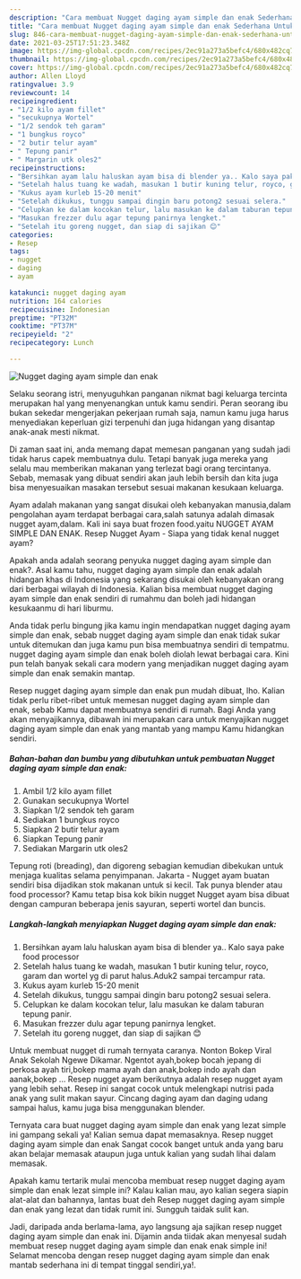 ```yaml
---
description: "Cara membuat Nugget daging ayam simple dan enak Sederhana Untuk Jualan"
title: "Cara membuat Nugget daging ayam simple dan enak Sederhana Untuk Jualan"
slug: 846-cara-membuat-nugget-daging-ayam-simple-dan-enak-sederhana-untuk-jualan
date: 2021-03-25T17:51:23.348Z
image: https://img-global.cpcdn.com/recipes/2ec91a273a5befc4/680x482cq70/nugget-daging-ayam-simple-dan-enak-foto-resep-utama.jpg
thumbnail: https://img-global.cpcdn.com/recipes/2ec91a273a5befc4/680x482cq70/nugget-daging-ayam-simple-dan-enak-foto-resep-utama.jpg
cover: https://img-global.cpcdn.com/recipes/2ec91a273a5befc4/680x482cq70/nugget-daging-ayam-simple-dan-enak-foto-resep-utama.jpg
author: Allen Lloyd
ratingvalue: 3.9
reviewcount: 14
recipeingredient:
- "1/2 kilo ayam fillet"
- "secukupnya Wortel"
- "1/2 sendok teh garam"
- "1 bungkus royco"
- "2 butir telur ayam"
- " Tepung panir"
- " Margarin utk oles2"
recipeinstructions:
- "Bersihkan ayam lalu haluskan ayam bisa di blender ya.. Kalo saya pake food processor"
- "Setelah halus tuang ke wadah, masukan 1 butir kuning telur, royco, garam dan wortel yg di parut halus.Aduk2 sampai tercampur rata."
- "Kukus ayam kurleb 15-20 menit"
- "Setelah dikukus, tunggu sampai dingin baru potong2 sesuai selera."
- "Celupkan ke dalam kocokan telur, lalu masukan ke dalam taburan tepung panir."
- "Masukan frezzer dulu agar tepung panirnya lengket."
- "Setelah itu goreng nugget, dan siap di sajikan 😊"
categories:
- Resep
tags:
- nugget
- daging
- ayam

katakunci: nugget daging ayam 
nutrition: 164 calories
recipecuisine: Indonesian
preptime: "PT32M"
cooktime: "PT37M"
recipeyield: "2"
recipecategory: Lunch

---
```



![Nugget daging ayam simple dan enak](https://img-global.cpcdn.com/recipes/2ec91a273a5befc4/680x482cq70/nugget-daging-ayam-simple-dan-enak-foto-resep-utama.jpg)

Selaku seorang istri, menyuguhkan panganan nikmat bagi keluarga tercinta merupakan hal yang menyenangkan untuk kamu sendiri. Peran seorang ibu bukan sekedar mengerjakan pekerjaan rumah saja, namun kamu juga harus menyediakan keperluan gizi terpenuhi dan juga hidangan yang disantap anak-anak mesti nikmat.

Di zaman  saat ini, anda memang dapat memesan panganan yang sudah jadi tidak harus capek membuatnya dulu. Tetapi banyak juga mereka yang selalu mau memberikan makanan yang terlezat bagi orang tercintanya. Sebab, memasak yang dibuat sendiri akan jauh lebih bersih dan kita juga bisa menyesuaikan masakan tersebut sesuai makanan kesukaan keluarga. 

Ayam adalah makanan yang sangat disukai oleh kebanyakan manusia,dalam pengolahan ayam terdapat berbagai cara,salah satunya adalah dimasak nugget ayam,dalam. Kali ini saya buat frozen food.yaitu NUGGET AYAM SIMPLE DAN ENAK. Resep Nugget Ayam - Siapa yang tidak kenal nugget ayam?

Apakah anda adalah seorang penyuka nugget daging ayam simple dan enak?. Asal kamu tahu, nugget daging ayam simple dan enak adalah hidangan khas di Indonesia yang sekarang disukai oleh kebanyakan orang dari berbagai wilayah di Indonesia. Kalian bisa membuat nugget daging ayam simple dan enak sendiri di rumahmu dan boleh jadi hidangan kesukaanmu di hari liburmu.

Anda tidak perlu bingung jika kamu ingin mendapatkan nugget daging ayam simple dan enak, sebab nugget daging ayam simple dan enak tidak sukar untuk ditemukan dan juga kamu pun bisa membuatnya sendiri di tempatmu. nugget daging ayam simple dan enak boleh diolah lewat berbagai cara. Kini pun telah banyak sekali cara modern yang menjadikan nugget daging ayam simple dan enak semakin mantap.

Resep nugget daging ayam simple dan enak pun mudah dibuat, lho. Kalian tidak perlu ribet-ribet untuk memesan nugget daging ayam simple dan enak, sebab Kamu dapat membuatnya sendiri di rumah. Bagi Anda yang akan menyajikannya, dibawah ini merupakan cara untuk menyajikan nugget daging ayam simple dan enak yang mantab yang mampu Kamu hidangkan sendiri.

<!--inarticleads1-->

##### Bahan-bahan dan bumbu yang dibutuhkan untuk pembuatan Nugget daging ayam simple dan enak:

1. Ambil 1/2 kilo ayam fillet
1. Gunakan secukupnya Wortel
1. Siapkan 1/2 sendok teh garam
1. Sediakan 1 bungkus royco
1. Siapkan 2 butir telur ayam
1. Siapkan  Tepung panir
1. Sediakan  Margarin utk oles2


Tepung roti (breading), dan digoreng sebagian kemudian dibekukan untuk menjaga kualitas selama penyimpanan. Jakarta - Nugget ayam buatan sendiri bisa dijadikan stok makanan untuk si kecil. Tak punya blender atau food processor? Kamu tetap bisa kok bikin nugget Nugget ayam bisa dibuat dengan campuran beberapa jenis sayuran, seperti wortel dan buncis. 

<!--inarticleads2-->

##### Langkah-langkah menyiapkan Nugget daging ayam simple dan enak:

1. Bersihkan ayam lalu haluskan ayam bisa di blender ya.. Kalo saya pake food processor
1. Setelah halus tuang ke wadah, masukan 1 butir kuning telur, royco, garam dan wortel yg di parut halus.Aduk2 sampai tercampur rata.
1. Kukus ayam kurleb 15-20 menit
1. Setelah dikukus, tunggu sampai dingin baru potong2 sesuai selera.
1. Celupkan ke dalam kocokan telur, lalu masukan ke dalam taburan tepung panir.
1. Masukan frezzer dulu agar tepung panirnya lengket.
1. Setelah itu goreng nugget, dan siap di sajikan 😊


Untuk membuat nugget di rumah ternyata caranya. Nonton Bokep Viral Anak Sekolah Ngewe Dikamar. Ngentot ayah,bokep bocah jepang di perkosa ayah tiri,bokep mama ayah dan anak,bokep indo ayah dan aanak,bokep … Resep nugget ayam berikutnya adalah resep nugget ayam yang lebih sehat. Resep ini sangat cocok untuk melengkapi nutrisi pada anak yang sulit makan sayur. Cincang daging ayam dan daging udang sampai halus, kamu juga bisa menggunakan blender. 

Ternyata cara buat nugget daging ayam simple dan enak yang lezat simple ini gampang sekali ya! Kalian semua dapat memasaknya. Resep nugget daging ayam simple dan enak Sangat cocok banget untuk anda yang baru akan belajar memasak ataupun juga untuk kalian yang sudah lihai dalam memasak.

Apakah kamu tertarik mulai mencoba membuat resep nugget daging ayam simple dan enak lezat simple ini? Kalau kalian mau, ayo kalian segera siapin alat-alat dan bahannya, lantas buat deh Resep nugget daging ayam simple dan enak yang lezat dan tidak rumit ini. Sungguh taidak sulit kan. 

Jadi, daripada anda berlama-lama, ayo langsung aja sajikan resep nugget daging ayam simple dan enak ini. Dijamin anda tiidak akan menyesal sudah membuat resep nugget daging ayam simple dan enak enak simple ini! Selamat mencoba dengan resep nugget daging ayam simple dan enak mantab sederhana ini di tempat tinggal sendiri,ya!.

